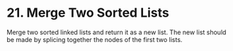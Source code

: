 # 21. Merge Two Sorted Lists

Merge two sorted linked lists and return it as a new list.
The new list should be made by splicing together the nodes of the first two lists.

